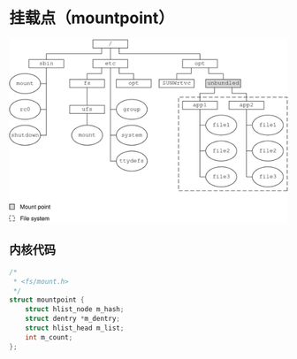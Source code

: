 # 挂载点（mountpoint）

![挂载点](.images/mountpoint.gif)

## 内核代码

```c
/*
 * <fs/mount.h>
 */
struct mountpoint {
	struct hlist_node m_hash;
	struct dentry *m_dentry;
	struct hlist_head m_list;
	int m_count;
};
```
